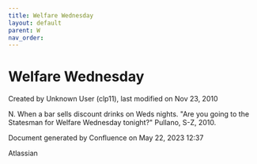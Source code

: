 ```yaml
---
title: Welfare Wednesday
layout: default
parent: W
nav_order:
---
```


# Welfare Wednesday

Created by  Unknown User (clp11), last modified on Nov 23, 2010

N. When a bar sells discount drinks on Weds nights. &quot;Are you going to the Statesman for Welfare Wednesday tonight?&quot; Pullano, S-Z, 2010.

Document generated by Confluence on May 22, 2023 12:37

Atlassian
